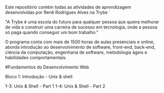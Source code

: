 Este repositório contém todas as atividades de aprendizagem desenvolvidas por Renê Rodrigues Alves na Trybe `

"A Trybe é uma escola do futuro para qualquer pessoa que queira melhorar de vida e construir uma carreira de sucesso em tecnologia, onde a pessoa só paga quando conseguir um bom trabalho."

O programa conta com mais de 1500 horas de aulas presenciais e online, aborda introdução ao desenvolvimento de software, front-end, back-end, ciência da computação, engenharia de software, metodologia ágeis e habilidades comportamentais.


#Fundamentos do Desenvolvimento Web

Bloco 1: Introdução - Unix & 
shell

1-3: Unix & Shell - Part 1
1-4: Unix & Shell - Part 2
